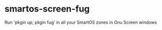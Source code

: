 smartos-screen-fug
==================

Run 'pkgin up; pkgin fug' in all your SmartOS zones in Gnu Screen windows
